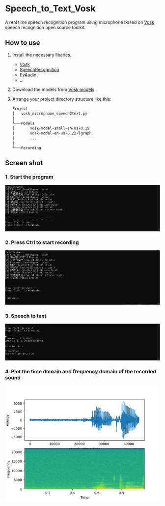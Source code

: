 # Speech_to_Text_Vosk
A real time speech recognition program using microphone based on [Vosk](https://alphacephei.com/vosk/) speech recognition open source toolkit.


## How to use
1. Install the necessary libaries. 
    * [Vosk](https://alphacephei.com/vosk/install)
    * [SpeechRecognition ](https://pypi.org/project/SpeechRecognition/)
    * [PyAudio](https://pypi.org/project/PyAudio/)
    * ... 

2. Download the models from [Vosk models](https://alphacephei.com/vosk/models).
3. Arrange your project directory structure like this:
    ```
    Project
    │   vosk_microphone_speech2text.py
    │
    └───Models
    │       vosk-model-small-en-us-0.15
    |       vosk-model-en-us-0.22-lgraph
    │       ...
    |
    └───Recording
    ```

## Screen shot
### 1. Start the program
![start image](imgs/start.png)
### 2. Press Ctrl to start recording
![listening image](imgs/listening.png)
### 3. Speech to text
![recognition image](imgs/recognition.png)
### 4. Plot the time domain and frequency domain of the recorded sound
![plot_time_frequency image](imgs/plot_time_frequency.png)
